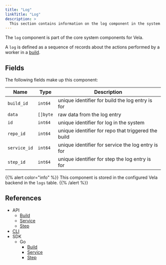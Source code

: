 ```yaml
---
title: "Log"
linkTitle: "Log"
description: >
  This section contains information on the log component in the system.
---
```


The `log` component is part of the core system components for Vela.

A `log` is defined as a sequence of records about the actions performed by a worker in a [build](/docs/concepts/system/build).

## Fields

The following fields make up this component:

| Name         | Type     | Description                                         |
| ------------ | -------- | --------------------------------------------------- |
| `build_id`   | `int64`  | unique identifier for build the log entry is for    |
| `data`       | `[]byte` | raw data from the log entry                         |
| `id`         | `int64`  | unique identifier for log in the system             |
| `repo_id`    | `int64`  | unique identifier for repo that triggered the build |
| `service_id` | `int64`  | unique identifier for service the log entry is for  |
| `step_id`    | `int64`  | unique identifier for step the log entry is for     |

{{% alert color="info" %}}
This component is stored in the configured Vela backend in the `logs` table.
{{% /alert %}}

## References

* API
  * [Build](/docs/api/build/logs)
  * [Service](/docs/api/service/logs)
  * [Step](/docs/api/step/logs)
* [CLI](/docs/cli/log)
* SDK
  * Go
    * [Build](/docs/sdk/go/build/logs)
    * [Service](/docs/sdk/go/service/logs)
    * [Step](/docs/sdk/go/step/logs)
